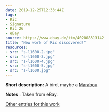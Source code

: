 ```yaml
---
date: 2019-12-25T12:33:44Z
tags:
- Ric
- Signature
- Ric 26
- eBay
source: https://www.ebay.de/itm/402008313142
title: "New work of Ric discovered!"
resources:
- src: "s-l1600-2.jpg"
- src: "s-l1600-3.jpg"
- src: "s-l1600-4.jpg"
- src: "s-l1600-5.jpg"
- src: "s-l1600.jpg"
---
```


**Short description:** A bird, maybe a [Marabou](https://en.wikipedia.org/wiki/Marabou_stork)

**Notes** : Taken from eBay.

[Other entries for this work](/tags/Ric-26)
